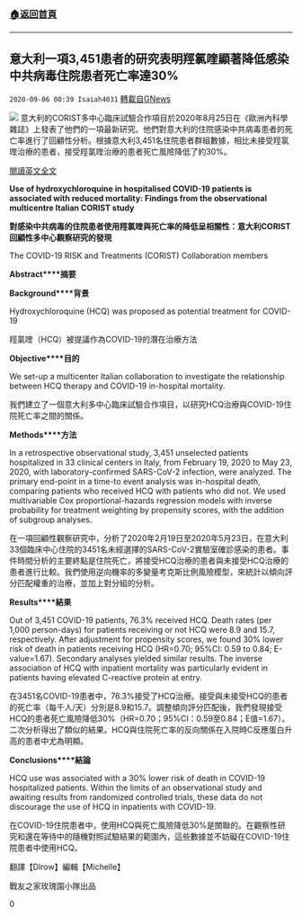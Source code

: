 ###  [:house:返回首頁](https://github.com/ourhimalayas/txt)
---

## 意大利一項3,451患者的研究表明羥氯喹顯著降低感染中共病毒住院患者死亡率達30%
`2020-09-06 00:39 Isaiah4031` [轉載自GNews](https://gnews.org/zh-hant/336616/)

![](https://s3.amazonaws.com/gnews-media-offload/wp-content/uploads/2020/09/05232439/20200825_HCQ_Italian_CORIST_photo.png)
意大利的CORIST多中心臨床試驗合作項目於2020年8月25日在《歐洲內科學雜誌》上發表了他們的一項最新研究。他們對意大利的住院感染中共病毒患者的死亡率進行了回顧性分析。根據意大利3,451名住院患者群組數據，相比未接受羥氯喹治療的患者，接受羥氯喹治療的患者死亡風險降低了約30%。

[閱讀英文全文](https://www.apple.com)

**Use of hydroxychloroquine in hospitalised COVID-19 patients is associated with reduced mortality: Findings from the observational multicentre Italian CORIST study**

**對感染中共病毒的住院患者使用羥氯喹與死亡率的降低呈相關性：意大利****CORIST****回顧性多中心觀察研究的發現**

The COVID-19 RISK and Treatments (CORIST) Collaboration members

**Abstract****摘要**

**Background****背景**

Hydroxychloroquine (HCQ) was proposed as potential treatment for COVID-19

羥氯喹（HCQ）被提議作為COVID-19的潛在治療方法

**Objective****目的**

We set-up a multicenter Italian collaboration to investigate the relationship between HCQ therapy and COVID-19 in-hospital mortality.

我們建立了一個意大利多中心臨床試驗合作項目，以研究HCQ治療與COVID-19住院死亡率之間的關係。

**Methods****方法**

In a retrospective observational study, 3,451 unselected patients hospitalized in 33 clinical centers in Italy, from February 19, 2020 to May 23, 2020, with laboratory-confirmed SARS-CoV-2 infection, were analyzed. The primary end-point in a time-to event analysis was in-hospital death, comparing patients who received HCQ with patients who did not. We used multivariable Cox proportional-hazards regression models with inverse probability for treatment weighting by propensity scores, with the addition of subgroup analyses.

在一項回顧性觀察研究中，分析了2020年2月19日至2020年5月23日，在意大利33個臨床中心住院的3451名未經選擇的SARS-CoV-2實驗室確診感染的患者。事件時間分析的主要終點是住院死亡，將接受HCQ治療的患者與未接受HCQ治療的患者進行比較。我們使用逆向機率的多變量考克斯比例風險模型，來統計以傾向評分匹配權重的治療，並加上對分組的分析。

**Results****結果**

Out of 3,451 COVID-19 patients, 76.3% received HCQ. Death rates (per 1,000 person-days) for patients receiving or not HCQ were 8.9 and 15.7, respectively. After adjustment for propensity scores, we found 30% lower risk of death in patients receiving HCQ (HR=0.70; 95%CI: 0.59 to 0.84; E-value=1.67). Secondary analyses yielded similar results. The inverse association of HCQ with inpatient mortality was particularly evident in patients having elevated C-reactive protein at entry.

在3451名COVID-19患者中，76.3%接受了HCQ治療。接受與未接受HCQ的患者的死亡率（每千人/天）分別是8.9和15.7。調整傾向評分匹配後，我們發現接受HCQ的患者死亡風險降低30%（HR=0.70；95%CI：0.59至0.84；E值=1.67）。二次分析得出了類似的結果。HCQ與住院死亡率的反向關係在入院時C反應蛋白升高的患者中尤為明顯。

**Conclusions****結論**

HCQ use was associated with a 30% lower risk of death in COVID-19 hospitalized patients. Within the limits of an observational study and awaiting results from randomized controlled trials, these data do not discourage the use of HCQ in inpatients with COVID-19.

在COVID-19住院患者中，使用HCQ與死亡風險降低30%是關聯的。在觀察性研究和還在等待中的隨機對照試驗結果的範圍內，這些數據並不妨礙在COVID-19住院患者中使用HCQ。

翻譯【Dlrow】編輯【Michelle】

戰友之家玫瑰園小隊出品

0
